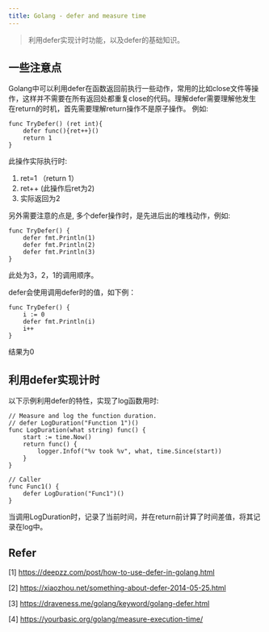 ```yaml
---
title: Golang - defer and measure time
---
```


> 利用defer实现计时功能，以及defer的基础知识。

## 一些注意点

Golang中可以利用defer在函数返回前执行一些动作，常用的比如close文件等操作，这样并不需要在所有返回处都重复close的代码。理解defer需要理解他发生在return的时机，首先需要理解return操作不是原子操作。
例如:
```
func TryDefer() (ret int){
	defer func(){ret++}()
	return 1
}
```

此操作实际执行时:
1) ret=1 （return 1）
2) ret++  (此操作后ret为2)
3) 实际返回为2

另外需要注意的点是, 多个defer操作时，是先进后出的堆栈动作，例如:

```
func TryDefer() {
	defer fmt.Println(1)
	defer fmt.Println(2)
	defer fmt.Println(3)
}
```

此处为3，2，1的调用顺序。

defer会使用调用defer时的值，如下例：
```
func TryDefer() {
	i := 0
	defer fmt.Println(i)
	i++
}
```
结果为0


## 利用defer实现计时

以下示例利用defer的特性，实现了log函数用时:

```
// Measure and log the function duration.
// defer LogDuration("Function 1")()
func LogDuration(what string) func() {
	start := time.Now()
	return func() {
		logger.Infof("%v took %v", what, time.Since(start))
	}
}

// Caller
func Func1() {
	defer LogDuration("Func1")()
}
```

当调用LogDuration时，记录了当前时间，并在return前计算了时间差值，将其记录在log中。


## Refer

[1] https://deepzz.com/post/how-to-use-defer-in-golang.html

[2] https://xiaozhou.net/something-about-defer-2014-05-25.html

[3] https://draveness.me/golang/keyword/golang-defer.html

[4] https://yourbasic.org/golang/measure-execution-time/

